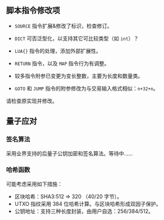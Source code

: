 ## 脚本指令修改项

- `SOURCE` 指令扩展&修改了标识，检查修订。
- `DICT` 可否泛型化，以支持其它可比较类型（如 `int`）？
- `LUA{}` 指令的处理，添加外部扩展性。

- `RETURN` 指令，以及 `MAP` 指令行为有调整。
- 较多指令附参已变更为变长整数，主要为长度和数量类。

- `GOTO` 和 `JUMP` 指令的附参修改为与交易输入格式相似：`n+32+n`。

请检查原实现并修改。



## 量子应对

### 签名算法

采用业界支持的后量子公钥加密和签名算法。等待中……


### 哈希函数

可能考虑采用如下措施：

- 区块哈希：SHA3:512 => 320 （40/20 字节）。
- UTXO 指纹采用 384 位哈希计算。与区块哈希形成双因子保护。
- 公钥地址：支持三种长度封装，由用户自选：256/384/512。
